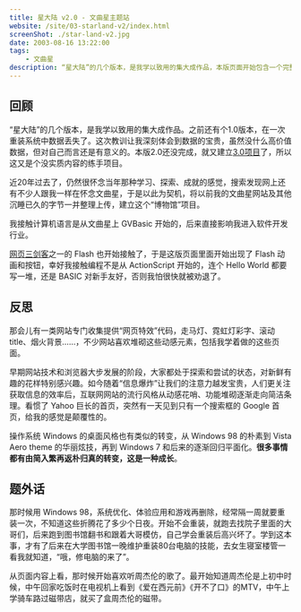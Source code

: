 ```yaml
---
title: 星大陆 v2.0 - 文曲星主题站
website: /site/03-starland-v2/index.html
screenShot: ./star-land-v2.jpg
date: 2003-08-16 13:22:00
tags:
    - 文曲星
description: “星大陆”的几个版本，是我学以致用的集大成作品，本版页面开始包含一个完整网站的大多数元素和栏目，但仍是个没实质内容的练手项目，因为这个还未运营，下个版本就建立了。
---
```


## 回顾
“星大陆”的几个版本，是我学以致用的集大成作品。之前还有个1.0版本，在一次重装系统中数据丢失了。这次教训让我深刻体会到数据的宝贵，虽然没什么高价值数据，但对自己而言还是有意义的。本版2.0还没完成，就又建立[3.0项目](/2003/12/08/star-land-v3/)了，所以这又是个没实质内容的练手项目。

近20年过去了，仍然很怀念当年那种学习、探索、成就的感觉，搜索发现网上还有不少人跟我一样在怀念文曲星，于是以此为契机，将以前我的文曲星网站及其他沉睡已久的字节一并整理上传，建立这个“博物馆”项目。

我接触计算机语言是从文曲星上 GVBasic 开始的，后来直接影响我进入软件开发行业。

[网页三剑客](https://baike.baidu.com/item/%E7%BD%91%E9%A1%B5%E4%B8%89%E5%89%91%E5%AE%A2)之一的 Flash 也开始接触了，于是这版页面里面开始出现了 Flash 动画和按钮，幸好我接触编程不是从 ActionScript 开始的，连个 Hello World 都要写一堆，还是 BASIC 对新手友好，否则我怕很快就被劝退了。

## 反思
那会儿有一类网站专门收集提供“网页特效”代码，走马灯、霓虹灯彩字、滚动title、烟火背景……，不少网站喜欢堆砌这些动感元素，包括我学着做的这些页面。

早期网站技术和浏览器大步发展的阶段，大家都处于探索和尝试的状态，对新鲜有趣的花样特别感兴趣。如今随着“信息爆炸”让我们的注意力越发宝贵，人们更关注获取信息的效率后，互联网网站的流行风格从动感花哨、功能堆砌逐渐走向简洁条理。看惯了 Yahoo 巨长的首页，突然有一天见到只有一个搜索框的 Google 首页，给我的感觉是颠覆性的。

操作系统 Windows 的桌面风格也有类似的转变，从 Windows 98 的朴素到 Vista Aero theme 的华丽炫技，再到 Windows 7 和后来的逐渐回归平面化。**很多事情都有由简入繁再返朴归真的转变，这是一种成长**。

## 题外话
那时候用 Windows 98，系统优化、体验应用和游戏再删除，经常隔一周就要重装一次，不知道这些折腾花了多少个日夜。开始不会重装，就跑去找院子里面的大哥们，后来跑到图书馆翻书和跟着大哥模仿，自己学会重装后高兴坏了。学到这本事，才有了后来在大学图书馆一晚维护重装80台电脑的技能，去女生寝室楼管一看我就知道，“哦，修电脑的来了”。

从页面内容上看，那时候开始喜欢听周杰伦的歌了。最开始知道周杰伦是上初中时候，中午回家吃饭时在电视机上看到《爱在西元前》《开不了口》的MTV，中午上学骑车路过磁带店，就买了盒周杰伦的磁带。
